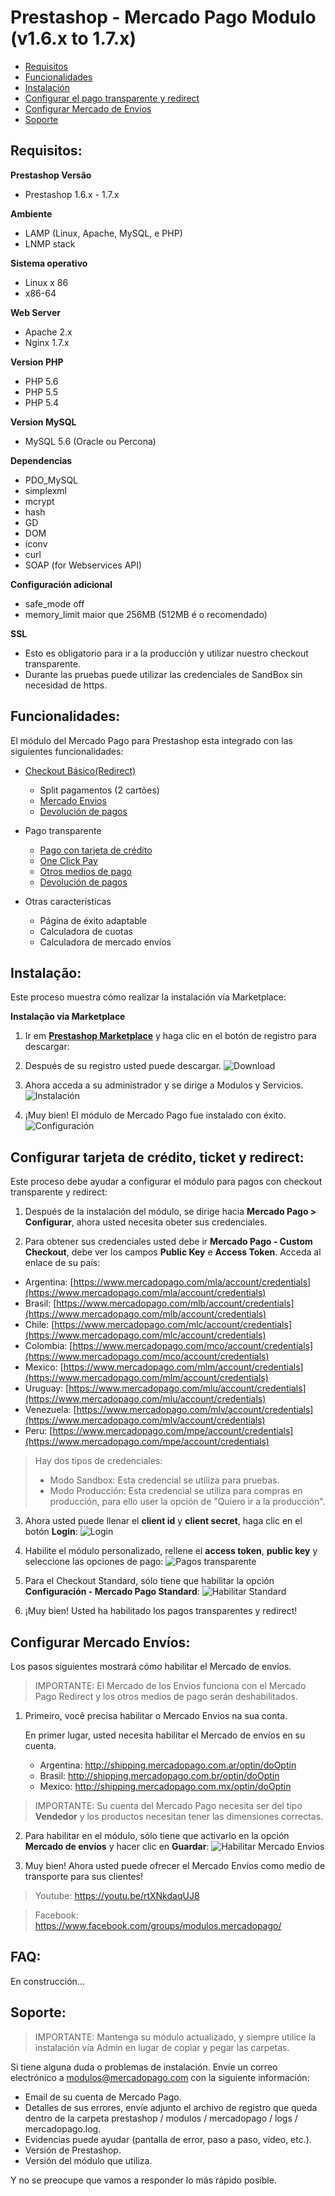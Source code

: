 # Prestashop - Mercado Pago Modulo (v1.6.x to 1.7.x)

* [Requisitos](#Requirements)
* [Funcionalidades](#Features)
* [Instalación](#Installation)
* [Configurar el pago transparente y redirect](#Configure-Credit-Card-and-Ticket-Standard)
* [Configurar Mercado de Envios](#Configure-Mercado-Envios)
* [Soporte](#Support)

<a name="Requirements"></a>
## Requisitos: ##

**Prestashop Versão**
* Prestashop 1.6.x - 1.7.x

**Ambiente**
* LAMP (Linux, Apache, MySQL, e PHP)
* LNMP stack

**Sistema operativo**
* Linux x 86
* x86-64

**Web Server**
* Apache 2.x
* Nginx 1.7.x

**Version PHP**
* PHP 5.6
* PHP 5.5
* PHP 5.4

**Version MySQL**
* MySQL 5.6 (Oracle ou Percona)

**Dependencias**
* PDO_MySQL
* simplexml
* mcrypt
* hash
* GD
* DOM
* iconv
* curl
* SOAP (for Webservices API)

**Configuración adicional**
* safe_mode off
* memory_limit maior que 256MB (512MB é o recomendado)

**SSL**
* Esto es obligatorio para ir a la producción y utilizar nuestro checkout transparente.
* Durante las pruebas puede utilizar las credenciales de SandBox sin necesidad de https.


<a name="Features"></a>
## Funcionalidades: ##

El módulo del Mercado Pago para Prestashop esta integrado con las siguientes funcionalidades:

* [Checkout Básico(Redirect)](https://www.mercadopago.com.br/developers/en/solutions/payments/basic-checkout/receive-payments/)
    * Split pagamentos (2 cartões)
    * [Mercado Envios](https://www.mercadopago.com.br/developers/en/solutions/payments/basic-checkout/receive-payments/)
    * [Devolución de pagos](https://www.mercadopago.com.br/developers/en/solutions/payments/basic-checkout/refund-cancel#refund)

* Pago transparente
    * [Pago con tarjeta de crédito](https://www.mercadopago.com.br/developers/en/solutions/payments/basic-checkout/receive-payments/)
    * [One Click Pay](https://www.mercadopago.com.br/developers/en/solutions/payments/custom-checkout/one-click-charges/javascript/)
    * [Otros medios de pago](https://www.mercadopago.com.br/developers/en/solutions/payments/custom-checkout/charge-with-other-methods/)
    * [Devolución de pagos](https://www.mercadopago.com.br/developers/en/solutions/payments/custom-checkout/refund-cancel#refund)

* Otras características
    * Página de éxito adaptable
    * Calculadora de cuotas
    * Calculadora de mercado envíos

<a name="Installation"></a>
## Instalação: ##

Este proceso muestra cómo realizar la instalación vía Marketplace:

**Instalação via Marketplace**

1. Ir em **[Prestashop Marketplace](https://addons.prestashop.com/en/payment-card-wallet/23962-mercado-pago.html/)** y haga clic en el botón de registro para descargar:
2. Después de su registro usted puede descargar.
![Download](../../images/plugins/modules/prestashop/download.gif)

3. Ahora acceda a su administrador y se dirige a Modulos y Servicios.
![Instalación](../../images/plugins/modules/prestashop/installation.gif)

4. ¡Muy bien! El módulo de Mercado Pago fue instalado con éxito.
![Configuración](../../images/plugins/modules/prestashop/installation_success.png)

<a name="Configure-Credit-Card-and-Ticket-Standard"></a>
## Configurar tarjeta de crédito, ticket y redirect: ##

Este proceso debe ayudar a configurar el módulo para pagos con checkout transparente y redirect:

1. Después de la instalación del módulo, se dirige hacia  **Mercado Pago > Configurar**, ahora usted necesita obeter sus credenciales.

2. Para obtener sus credenciales usted debe ir **Mercado Pago - Custom Checkout**, debe ver los campos **Public Key** e **Access Token**. Acceda al enlace de su país:

* Argentina: [https://www.mercadopago.com/mla/account/credentials](https://www.mercadopago.com/mla/account/credentials)
* Brasil: [https://www.mercadopago.com/mlb/account/credentials](https://www.mercadopago.com/mlb/account/credentials)
* Chile: [https://www.mercadopago.com/mlc/account/credentials](https://www.mercadopago.com/mlc/account/credentials)
* Colombia: [https://www.mercadopago.com/mco/account/credentials](https://www.mercadopago.com/mco/account/credentials)
* Mexico: [https://www.mercadopago.com/mlm/account/credentials](https://www.mercadopago.com/mlm/account/credentials)
* Uruguay: [https://www.mercadopago.com/mlu/account/credentials](https://www.mercadopago.com/mlu/account/credentials)
* Venezuela: [https://www.mercadopago.com/mlv/account/credentials](https://www.mercadopago.com/mlv/account/credentials)
* Peru: [https://www.mercadopago.com/mpe/account/credentials](https://www.mercadopago.com/mpe/account/credentials)

> Hay dos tipos de credenciales:
> * Modo Sandbox: Esta credencial se utiliza para pruebas.
> * Modo Producción: Esta credencial se utiliza para compras en producción, para ello user la opción de "Quiero ir a la producción".

3. Ahora usted puede llenar el **client id** y **client secret**, haga clic en el botón **Login**:
![Login](../../images/plugins/modules/prestashop/credentials_1.gif)

4. Habilite el módulo personalizado, rellene el **access token**, **public key** y seleccione las opciones de pago:
![Pagos transparente](../../images/plugins/modules/prestashop/credentials_2.gif)

5. Para el Checkout Standard, sólo tiene que habilitar la opción **Configuración - Mercado Pago Standard**:
![Habilitar Standard](../../images/plugins/modules/prestashop/standard.gif)
 
6. ¡Muy bien! Usted ha habilitado los pagos transparentes y redirect!
 
<a name="Configure-Mercado-Envios"></a>
## Configurar Mercado Envíos: ##

Los pasos siguientes mostrará cómo habilitar el Mercado de envíos.
> IMPORTANTE: El Mercado de los Envios funciona con el Mercado Pago Redirect y los otros medios de pago serán deshabilitados.

1. Primeiro, você precisa habilitar o Mercado Envios na sua conta.

	En primer lugar, usted necesita habilitar el Mercado de envíos en su cuenta.

	* Argentina: http://shipping.mercadopago.com.ar/optin/doOptin
	* Brasil: http://shipping.mercadopago.com.br/optin/doOptin
	* Mexico: http://shipping.mercadopago.com.mx/optin/doOptin

> IMPORTANTE: Su cuenta del Mercado Pago necesita ser del tipo **Vendedor** y los productos necesitan tener las dimensiones correctas.

2. Para habilitar en el módulo, sólo tiene que activarlo en la opción **Mercado de envíos** y hacer clic en **Guardar**:
![Habilitar Mercado Envios](../../images/plugins/modules/prestashop/mercadoenvios_settings.gif)

3. Muy bien! Ahora usted puede ofrecer el Mercado Envíos como medio de transporte para sus clientes!

> 	Youtube:
https://youtu.be/rtXNkdaqUJ8 

> 	Facebook:
https://www.facebook.com/groups/modulos.mercadopago/

<a name="FAQ"></a>
## FAQ: ##

En construcción...


<a name="Support"></a>
## Soporte: ##

> IMPORTANTE: Mantenga su módulo actualizado, y siempre utilice la instalación vía Admin en lugar de copiar y pegar las carpetas.

Si tiene alguna duda o problemas de instalación. Envíe un correo electrónico a modulos@mercadopago.com con la siguiente información:

* Email de su cuenta de Mercado Pago.
* Detalles de sus errores, envíe adjunto el archivo de registro que queda dentro de la carpeta prestashop / modulos / mercadopago / logs / mercadopago.log.
* Evidencias puede ayudar (pantalla de error, paso a paso, vídeo, etc.).
* Versión de Prestashop.
* Versión del módulo que utiliza.

Y no se preocupe que vamos a responder lo más rápido posible.
